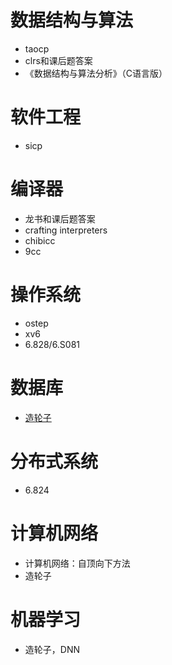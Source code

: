 # 数据结构与算法

- taocp
- clrs和课后题答案
- 《数据结构与算法分析》（C语言版）

# 软件工程

- sicp

# 编译器

- 龙书和课后题答案
- crafting interpreters
- chibicc
- 9cc

# 操作系统

- ostep
- xv6
- 6.828/6.S081

# 数据库

- [造轮子](https://cstack.github.io/db_tutorial/)

# 分布式系统

- 6.824

# 计算机网络

- 计算机网络：自顶向下方法
- 造轮子

# 机器学习

- 造轮子，DNN
